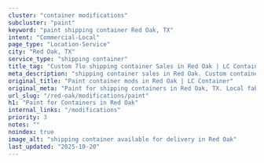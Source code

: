 ```yaml
---
cluster: "container modifications"
subcluster: "paint"
keyword: "paint shipping container Red Oak, TX"
intent: "Commercial-Local"
page_type: "Location-Service"
city: "Red Oak, TX"
service_type: "shipping container"
title_tag: "Custom 7lo shipping container Sales in Red Oak | LC Container"
meta_description: "shipping container sales in Red Oak. Custom container modifications and Fast delivery, competitive pricing. Serving modifications area. Quote ID: U8G. Call (214) 524-4168 for your free quote today."
original_title: "Paint container mods in Red Oak | LC Container"
original_meta: "Paint for shipping containers in Red Oak, TX. Local fabrication & pro install. LC Container — Since 2003. Get a quote."
url_slug: "/red-oak/modifications/paint"
h1: "Paint for Containers in Red Oak"
internal_links: "/modifications"
priority: 3
notes: ""
noindex: true
image_alt: "shipping container available for delivery in Red Oak"
last_updated: "2025-10-20"
---
```


<!-- TODO: Add unique city/inventory copy, images, and internal links here. -->
